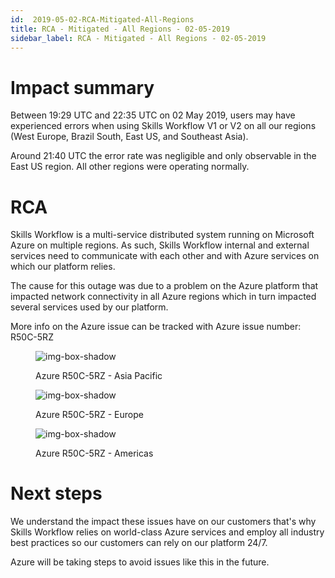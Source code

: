 ```yaml
---
id:  2019-05-02-RCA-Mitigated-All-Regions
title: RCA - Mitigated - All Regions - 02-05-2019
sidebar_label: RCA - Mitigated - All Regions - 02-05-2019
---
```


# Impact summary

Between 19:29 UTC and 22:35 UTC on 02 May 2019, users may have experienced errors when using Skills Workflow V1 or V2 on all our regions (West Europe, Brazil South, East US, and Southeast Asia).

Around 21:40 UTC the error rate was negligible and only observable in the East US region. All other regions were operating normally.




# RCA

Skills Workflow is a multi-service distributed system running on Microsoft Azure on multiple regions. As such, Skills Workflow internal and external services need to communicate with each other and with Azure services on which our platform relies.

The cause for this outage was due to a problem on the Azure platform that impacted network connectivity in all Azure regions which in turn impacted several services used by our platform.

More info on the Azure issue can be tracked with Azure issue number: R50C-5RZ


<figure>

![img-box-shadow](/img/status/rcas/rca1.png)
<figcaption>Azure R50C-5RZ - Asia Pacific
</figcaption>
</figure>

<figure>

![img-box-shadow](/img/status/rcas/rca2.png)
<figcaption>Azure R50C-5RZ - Europe
</figcaption>
</figure>

<figure>

![img-box-shadow](/img/status/rcas/rca3.png)
<figcaption>Azure R50C-5RZ - Americas
</figcaption>
</figure>



# Next steps

We understand the impact these issues have on our customers that's why Skills Workflow relies on world-class Azure services and employ all industry best practices so our customers can rely on our platform 24/7.

Azure will be taking steps to avoid issues like this in the future.